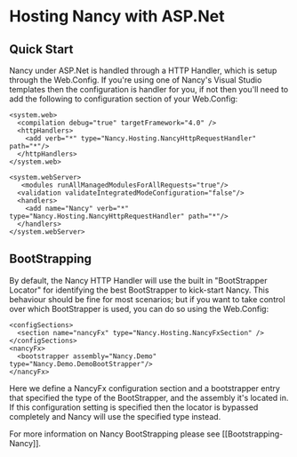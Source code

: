 # Hosting Nancy with ASP.Net

## Quick Start

Nancy under ASP.Net is handled through a HTTP Handler, which is setup through the Web.Config. If you're using one of Nancy's Visual Studio templates then the configuration is handler for you, if not then you'll need to add the following to configuration section of your Web.Config:

    <system.web>
      <compilation debug="true" targetFramework="4.0" />
      <httpHandlers>
        <add verb="*" type="Nancy.Hosting.NancyHttpRequestHandler" path="*"/>
      </httpHandlers>
    </system.web>

    <system.webServer>
       <modules runAllManagedModulesForAllRequests="true"/>
      <validation validateIntegratedModeConfiguration="false"/>
      <handlers>
        <add name="Nancy" verb="*" type="Nancy.Hosting.NancyHttpRequestHandler" path="*"/>
      </handlers>
    </system.webServer>

## BootStrapping

By default, the Nancy HTTP Handler will use the built in "BootStrapper Locator" for identifying the best BootStrapper to kick-start Nancy. This behaviour should be fine for most scenarios; but if you want to take control over which BootStrapper is used, you can do so using the Web.Config:

    <configSections>
      <section name="nancyFx" type="Nancy.Hosting.NancyFxSection" />
    </configSections>
    <nancyFx>
      <bootstrapper assembly="Nancy.Demo" type="Nancy.Demo.DemoBootStrapper"/>
    </nancyFx>

Here we define a NancyFx configuration section and a bootstrapper entry that specified the type of the BootStrapper, and the assembly it's located in. If this configuration setting is specified then the locator is bypassed completely and Nancy will use the specified type instead.

For more information on Nancy BootStrapping please see [[Bootstrapping-Nancy]].